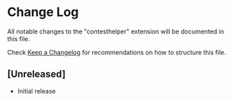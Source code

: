 # Change Log

All notable changes to the "contesthelper" extension will be documented in this file.

Check [Keep a Changelog](http://keepachangelog.com/) for recommendations on how to structure this file.

## [Unreleased]

- Initial release